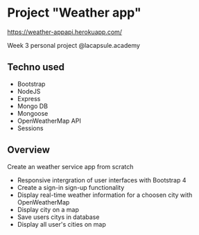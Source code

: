 # Project "Weather app"
https://weather-appapi.herokuapp.com/

Week 3 personal project @lacapsule.academy

## Techno used
- Bootstrap
- NodeJS
- Express
- Mongo DB
- Mongoose
- OpenWeatherMap API
- Sessions

## Overview
Create an weather service app from scratch
- Responsive intergration of user interfaces with Bootstrap 4
- Create a sign-in sign-up functionality
- Display real-time weather information for a choosen city with OpenWeatherMap
- Display city on a map
- Save users citys in database
- Display all user's cities on map
